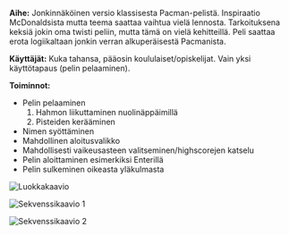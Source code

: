 **Aihe:** Jonkinnäköinen versio klassisesta Pacman-pelistä. Inspiraatio McDonaldsista mutta teema saattaa vaihtua vielä lennosta. Tarkoituksena keksiä jokin oma twisti peliin, mutta tämä on vielä kehitteillä. Peli saattaa erota logiikaltaan jonkin verran alkuperäisestä Pacmanista.

**Käyttäjät:** Kuka tahansa, pääosin koululaiset/opiskelijat. Vain yksi käyttötapaus (pelin pelaaminen).

**Toiminnot:** 
  * Pelin pelaaminen
      1. Hahmon liikuttaminen nuolinäppäimillä
      2. Pisteiden kerääminen
  * Nimen syöttäminen
  * Mahdollinen aloitusvalikko
  * Mahdollisesti vaikeusasteen valitseminen/highscorejen katselu
  * Pelin aloittaminen esimerkiksi Enterillä
  * Pelin sulkeminen oikeasta yläkulmasta





[id]: https://github.com/jiial/mcman/blob/master/dokumentaatio/luokkakaavio.png
![Luokkakaavio][id]

[id]: https://github.com/jiial/mcman/blob/master/dokumentaatio/pelaajaaloittaapelin.png
![Sekvenssikaavio 1][id]

[id]: https://github.com/jiial/mcman/blob/master/dokumentaatio/pelaajaliikkuu.png
![Sekvenssikaavio 2][id]
